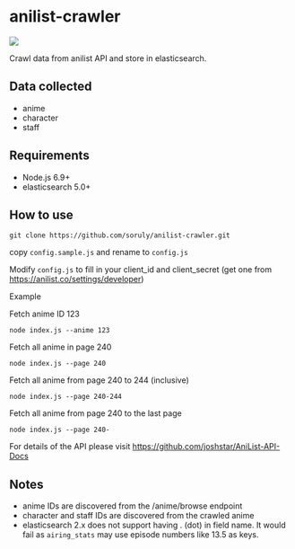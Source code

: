 # anilist-crawler
[![](https://david-dm.org/soruly/anilist-crawler/status.svg)](https://david-dm.org/soruly/anilist-crawler)

Crawl data from anilist API and store in elasticsearch.

## Data collected
- anime
- character
- staff

## Requirements
- Node.js 6.9+
- elasticsearch 5.0+

## How to use
`git clone https://github.com/soruly/anilist-crawler.git`

copy `config.sample.js` and rename to `config.js`

Modify `config.js` to fill in your client_id and client_secret (get one from https://anilist.co/settings/developer)

Example

Fetch anime ID 123

`node index.js --anime 123`


Fetch all anime in page 240

`node index.js --page 240`


Fetch all anime from page 240 to 244 (inclusive)

`node index.js --page 240-244`


Fetch all anime from page 240 to the last page

`node index.js --page 240-`


For details of the API please visit https://github.com/joshstar/AniList-API-Docs

## Notes
- anime IDs are discovered from the /anime/browse endpoint
- character and staff IDs are discovered from the crawled anime
- elasticsearch 2.x does not support having . (dot) in field name. It would fail as `airing_stats` may use episode numbers like 13.5 as keys.
